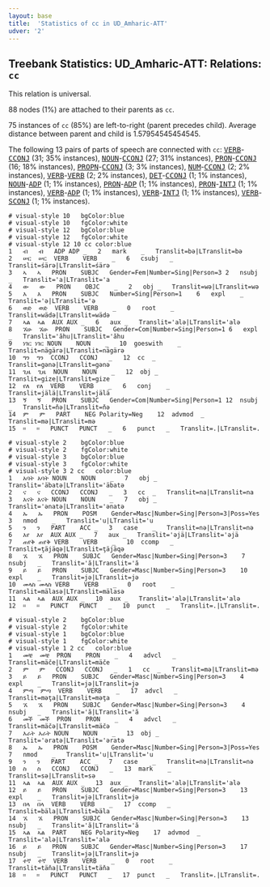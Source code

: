 ```yaml
---
layout: base
title:  'Statistics of cc in UD_Amharic-ATT'
udver: '2'
---
```


## Treebank Statistics: UD_Amharic-ATT: Relations: `cc`

This relation is universal.

88 nodes (1%) are attached to their parents as `cc`.

75 instances of `cc` (85%) are left-to-right (parent precedes child).
Average distance between parent and child is 1.57954545454545.

The following 13 pairs of parts of speech are connected with `cc`: <tt><a href="am_att-pos-VERB.html">VERB</a></tt>-<tt><a href="am_att-pos-CCONJ.html">CCONJ</a></tt> (31; 35% instances), <tt><a href="am_att-pos-NOUN.html">NOUN</a></tt>-<tt><a href="am_att-pos-CCONJ.html">CCONJ</a></tt> (27; 31% instances), <tt><a href="am_att-pos-PRON.html">PRON</a></tt>-<tt><a href="am_att-pos-CCONJ.html">CCONJ</a></tt> (16; 18% instances), <tt><a href="am_att-pos-PROPN.html">PROPN</a></tt>-<tt><a href="am_att-pos-CCONJ.html">CCONJ</a></tt> (3; 3% instances), <tt><a href="am_att-pos-NUM.html">NUM</a></tt>-<tt><a href="am_att-pos-CCONJ.html">CCONJ</a></tt> (2; 2% instances), <tt><a href="am_att-pos-VERB.html">VERB</a></tt>-<tt><a href="am_att-pos-VERB.html">VERB</a></tt> (2; 2% instances), <tt><a href="am_att-pos-DET.html">DET</a></tt>-<tt><a href="am_att-pos-CCONJ.html">CCONJ</a></tt> (1; 1% instances), <tt><a href="am_att-pos-NOUN.html">NOUN</a></tt>-<tt><a href="am_att-pos-ADP.html">ADP</a></tt> (1; 1% instances), <tt><a href="am_att-pos-PRON.html">PRON</a></tt>-<tt><a href="am_att-pos-ADP.html">ADP</a></tt> (1; 1% instances), <tt><a href="am_att-pos-PRON.html">PRON</a></tt>-<tt><a href="am_att-pos-INTJ.html">INTJ</a></tt> (1; 1% instances), <tt><a href="am_att-pos-VERB.html">VERB</a></tt>-<tt><a href="am_att-pos-ADP.html">ADP</a></tt> (1; 1% instances), <tt><a href="am_att-pos-VERB.html">VERB</a></tt>-<tt><a href="am_att-pos-INTJ.html">INTJ</a></tt> (1; 1% instances), <tt><a href="am_att-pos-VERB.html">VERB</a></tt>-<tt><a href="am_att-pos-SCONJ.html">SCONJ</a></tt> (1; 1% instances).


~~~ conllu
# visual-style 10	bgColor:blue
# visual-style 10	fgColor:white
# visual-style 12	bgColor:blue
# visual-style 12	fgColor:white
# visual-style 12 10 cc	color:blue
1	ብ	ብ	ADP	ADP	_	2	mark	_	Translit=bə|LTranslit=bə
2	ሠር	ሠር	VERB	VERB	_	6	csubj	_	Translit=śärə|LTranslit=śärə
3	ኣ	ኣ	PRON	SUBJC	Gender=Fem|Number=Sing|Person=3	2	nsubj	_	Translit='a|LTranslit='a
4	ው	ው	PRON	OBJC	_	2	obj	_	Translit=wə|LTranslit=wə
5	እ	እ	PRON	SUBJC	Number=Sing|Person=1	6	expl	_	Translit='ə|LTranslit='ə
6	ወድ	ወድ	VERB	VERB	_	0	root	_	Translit=wädə|LTranslit=wädə
7	ኣል	ኣል	AUX	AUX	_	6	aux	_	Translit='alə|LTranslit='alə
8	ኧሁ	ኧሁ	PRON	SUBJC	Gender=Com|Number=Sing|Person=1	6	expl	_	Translit='ăhu|LTranslit='ăhu
9	ነገር	ነገር	NOUN	NOUN	_	10	goeswith	_	Translit=nägärə|LTranslit=nägärə
10	ግን	ግን	CCONJ	CCONJ	_	12	cc	_	Translit=gənə|LTranslit=gənə
11	ጊዜ	ጊዜ	NOUN	NOUN	_	12	obj	_	Translit=gize|LTranslit=gize
12	የለ	የለ	VERB	VERB	_	6	conj	_	Translit=jälä|LTranslit=jälä
13	ኝ	ኝ	PRON	SUBJC	Gender=Com|Number=Sing|Person=1	12	nsubj	_	Translit=ňə|LTranslit=ňə
14	ም	ም	PART	NEG	Polarity=Neg	12	advmod	_	Translit=mə|LTranslit=mə
15	።	።	PUNCT	PUNCT	_	6	punct	_	Translit=.|LTranslit=.

~~~


~~~ conllu
# visual-style 2	bgColor:blue
# visual-style 2	fgColor:white
# visual-style 3	bgColor:blue
# visual-style 3	fgColor:white
# visual-style 3 2 cc	color:blue
1	አባት	አባት	NOUN	NOUN	_	7	obj	_	Translit='äbatə|LTranslit='äbatə
2	ና	ና	CCONJ	CCONJ	_	3	cc	_	Translit=na|LTranslit=na
3	እናት	እናት	NOUN	NOUN	_	7	obj	_	Translit='ənatə|LTranslit='ənatə
4	ኡ	ኡ	PRON	POSM	Gender=Masc|Number=Sing|Person=3|Poss=Yes	3	nmod	_	Translit='u|LTranslit='u
5	ን	ን	PART	ACC	_	3	case	_	Translit=nə|LTranslit=nə
6	እየ	እየ	AUX	AUX	_	7	aux	_	Translit='əjä|LTranslit='əjä
7	ጠየቅ	ጠየቅ	VERB	VERB	_	10	ccomp	_	Translit=ţäjäqə|LTranslit=ţäjäqə
8	ኧ	ኧ	PRON	SUBJC	Gender=Masc|Number=Sing|Person=3	7	nsubj	_	Translit='ă|LTranslit='ă
9	ይ	ይ	PRON	SUBJC	Gender=Masc|Number=Sing|Person=3	10	expl	_	Translit=jə|LTranslit=jə
10	መላስ	መላስ	VERB	VERB	_	0	root	_	Translit=mälasə|LTranslit=mälasə
11	ኣል	ኣል	AUX	AUX	_	10	aux	_	Translit='alə|LTranslit='alə
12	።	።	PUNCT	PUNCT	_	10	punct	_	Translit=.|LTranslit=.

~~~


~~~ conllu
# visual-style 2	bgColor:blue
# visual-style 2	fgColor:white
# visual-style 1	bgColor:blue
# visual-style 1	fgColor:white
# visual-style 1 2 cc	color:blue
1	መቼ	መቼ	PRON	PRON	_	4	advcl	_	Translit=mäče|LTranslit=mäče
2	ም	ም	CCONJ	CCONJ	_	1	cc	_	Translit=mə|LTranslit=mə
3	ይ	ይ	PRON	SUBJC	Gender=Masc|Number=Sing|Person=3	4	expl	_	Translit=jə|LTranslit=jə
4	ምጣ	ምጣ	VERB	VERB	_	17	advcl	_	Translit=məţa|LTranslit=məţa
5	ኧ	ኧ	PRON	SUBJC	Gender=Masc|Number=Sing|Person=3	4	nsubj	_	Translit='ă|LTranslit='ă
6	መች	መች	PRON	PRON	_	4	advcl	_	Translit=mäčə|LTranslit=mäčə
7	እራት	እራት	NOUN	NOUN	_	13	obj	_	Translit='əratə|LTranslit='əratə
8	ኡ	ኡ	PRON	POSM	Gender=Masc|Number=Sing|Person=3|Poss=Yes	7	nmod	_	Translit='u|LTranslit='u
9	ን	ን	PART	ACC	_	7	case	_	Translit=nə|LTranslit=nə
10	ስ	ስ	CCONJ	CCONJ	_	13	mark	_	Translit=sə|LTranslit=sə
11	ኣል	ኣል	AUX	AUX	_	13	aux	_	Translit='alə|LTranslit='alə
12	ይ	ይ	PRON	SUBJC	Gender=Masc|Number=Sing|Person=3	13	expl	_	Translit=jə|LTranslit=jə
13	በላ	በላ	VERB	VERB	_	17	ccomp	_	Translit=bäla|LTranslit=bäla
14	ኧ	ኧ	PRON	SUBJC	Gender=Masc|Number=Sing|Person=3	13	nsubj	_	Translit='ă|LTranslit='ă
15	ኣል	ኣል	PART	NEG	Polarity=Neg	17	advmod	_	Translit='alə|LTranslit='alə
16	ይ	ይ	PRON	SUBJC	Gender=Masc|Number=Sing|Person=3	17	nsubj	_	Translit=jə|LTranslit=jə
17	ተኛ	ተኛ	VERB	VERB	_	0	root	_	Translit=täňa|LTranslit=täňa
18	።	።	PUNCT	PUNCT	_	17	punct	_	Translit=.|LTranslit=.

~~~


